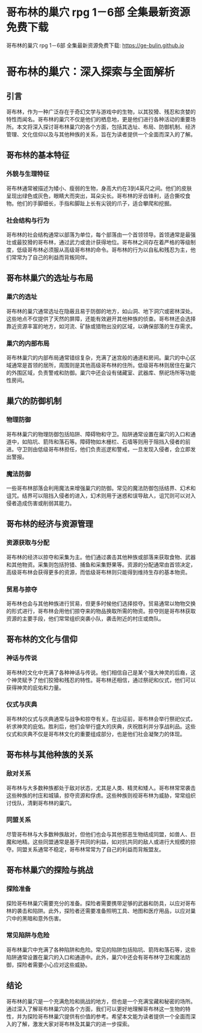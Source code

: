 # 哥布林的巢穴 rpg 1－6部 全集最新资源免费下载

哥布林的巢穴 rpg 1－6部 全集最新资源免费下载: <https://ge-bulin.github.io>

# 哥布林的巢穴：深入探索与全面解析

## 引言

哥布林，作为一种广泛存在于奇幻文学与游戏中的生物，以其狡猾、残忍和贪婪的特性而闻名。哥布林的巢穴不仅是他们的栖息地，更是他们进行各种活动的重要场所。本文将深入探讨哥布林巢穴的各个方面，包括其选址、布局、防御机制、经济管理、文化信仰以及与其他种族的关系，旨在为读者提供一个全面而深入的了解。

## 哥布林的基本特征

### 外貌与生理特征

哥布林通常被描述为矮小、瘦弱的生物，身高大约在3到4英尺之间。他们的皮肤呈现出绿色或灰色，眼睛大而突出，耳朵尖长。哥布林的牙齿锋利，适合撕咬食物。他们的手脚细长，手指和脚趾上长有尖锐的爪子，适合攀爬和挖掘。

### 社会结构与行为

哥布林的社会结构通常以部落为单位，每个部落由一个首领领导。首领通常是最强壮或最狡猾的哥布林，通过武力或诡计获得地位。哥布林之间存在着严格的等级制度，低级哥布林必须服从高级哥布林的命令。哥布林的行为以自私和残忍为主，他们常常为了自己的利益而背叛同伴。

## 哥布林巢穴的选址与布局

### 巢穴的选址

哥布林的巢穴通常选址在隐蔽且易于防御的地方，如山洞、地下洞穴或密林深处。这些地点不仅提供了天然的屏障，还能有效避开其他种族的侦查。哥布林还会选择靠近资源丰富的地方，如河流、矿脉或猎物出没的区域，以确保部落的生存需求。

### 巢穴的内部布局

哥布林巢穴的内部布局通常错综复杂，充满了迷宫般的通道和房间。巢穴的中心区域通常是首领的居所，周围则是其他高级哥布林的住所。低级哥布林则居住在巢穴的外围区域，负责警戒和防御。巢穴中还会设有储藏室、武器库、祭祀场所等功能性房间。

## 巢穴的防御机制

### 物理防御

哥布林巢穴的物理防御包括陷阱、障碍物和守卫。陷阱通常设置在巢穴的入口和通道中，如陷坑、箭阵和落石等。障碍物如木栅栏、石墙等则用于阻挡入侵者的前进。守卫则由低级哥布林担任，他们负责巡逻和警戒，一旦发现入侵者，会立即发出警报。

### 魔法防御

一些哥布林部落会利用魔法来增强巢穴的防御。常见的魔法防御包括结界、幻术和诅咒。结界可以阻挡入侵者的进入，幻术则用于迷惑和误导敌人，诅咒则可以对入侵者造成伤害或削弱其能力。

## 哥布林的经济与资源管理

### 资源获取与分配

哥布林的经济以掠夺和采集为主。他们通过袭击其他种族或部落来获取食物、武器和其他物资。采集则包括狩猎、捕鱼和采集野果等。资源的分配通常由首领决定，高级哥布林会获得更多的资源，而低级哥布林则只能得到维持生存的基本物资。

### 贸易与掠夺

哥布林也会与其他种族进行贸易，但更多时候他们选择掠夺。贸易通常以物物交换的形式进行，哥布林会用他们掠夺来的物品换取所需的物资。掠夺则是哥布林获取资源的主要手段，他们常常组织突袭小队，袭击附近的村庄或商队。

## 哥布林的文化与信仰

### 神话与传说

哥布林的文化中充满了各种神话与传说。他们相信自己是某个强大神灵的后裔，这个神灵赋予了他们狡猾和残忍的特性。哥布林还相信，通过祭祀和仪式，他们可以获得神灵的庇佑和力量。

### 仪式与庆典

哥布林的仪式与庆典通常与战争和掠夺有关。在出征前，哥布林会举行祭祀仪式，祈求神灵的庇佑。胜利后，他们会举行盛大的庆典，庆祝胜利并分享战利品。这些仪式和庆典不仅是哥布林文化的重要组成部分，也是他们社会凝聚力的体现。

## 哥布林与其他种族的关系

### 敌对关系

哥布林与大多数种族都处于敌对状态，尤其是人类、精灵和矮人。哥布林常常袭击这些种族的村庄和城镇，掠夺资源和俘虏。这些种族则视哥布林为威胁，常常组织讨伐队，清剿哥布林的巢穴。

### 同盟关系

尽管哥布林与大多数种族敌对，但他们也会与其他邪恶生物结成同盟，如兽人、巨魔和地精。这些同盟通常是基于共同的利益，如对抗共同的敌人或进行大规模的掠夺。同盟关系通常不稳定，哥布林常常为了自己的利益而背叛盟友。

## 哥布林巢穴的探险与挑战

### 探险准备

探险哥布林巢穴需要充分的准备。探险者需要携带足够的武器和防具，以应对哥布林的袭击和陷阱。此外，探险者还需要准备照明工具、地图和医疗用品，以应对巢穴中的黑暗和意外伤害。

### 常见陷阱与危险

哥布林巢穴中充满了各种陷阱和危险。常见的陷阱包括陷坑、箭阵和落石等，这些陷阱通常设置在巢穴的入口和通道中。此外，巢穴中还会有哥布林守卫和魔法防御，探险者需要小心应对这些威胁。

## 结论

哥布林的巢穴是一个充满危险和挑战的地方，但也是一个充满宝藏和秘密的场所。通过深入了解哥布林巢穴的各个方面，我们可以更好地理解哥布林这一生物的特性，并为探险哥布林巢穴提供有价值的参考。希望本文能为读者提供一个全面而深入的了解，激发大家对哥布林及其巢穴的进一步探索。